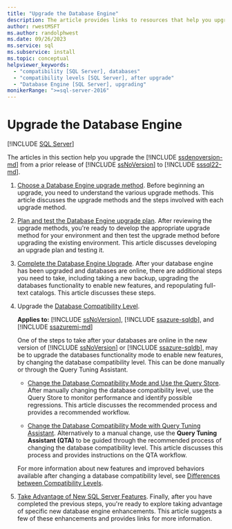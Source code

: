 ```yaml
---
title: "Upgrade the Database Engine"
description: The article provides links to resources that help you upgrade the SQL Server Database Engine from a prior release of SQL Server to the latest version.
author: rwestMSFT
ms.author: randolphwest
ms.date: 09/26/2023
ms.service: sql
ms.subservice: install
ms.topic: conceptual
helpviewer_keywords:
  - "compatibility [SQL Server], databases"
  - "compatibility levels [SQL Server], after upgrade"
  - "Database Engine [SQL Server], upgrading"
monikerRange: ">=sql-server-2016"
---
```

# Upgrade the Database Engine

[!INCLUDE [SQL Server](../../includes/applies-to-version/sqlserver.md)]

The articles in this section help you upgrade the [!INCLUDE [ssdenoversion-md](../../includes/ssdenoversion-md.md)] from a prior release of [!INCLUDE [ssNoVersion](../../includes/ssnoversion-md.md)] to [!INCLUDE [sssql22-md](../../includes/sssql22-md.md)].

1. [Choose a Database Engine upgrade method](choose-a-database-engine-upgrade-method.md). Before beginning an upgrade, you need to understand the various upgrade methods. This article discusses the upgrade methods and the steps involved with each upgrade method.

1. [Plan and test the Database Engine upgrade plan](plan-and-test-the-database-engine-upgrade-plan.md). After reviewing the upgrade methods, you're ready to develop the appropriate upgrade method for your environment and then test the upgrade method before upgrading the existing environment. This article discusses developing an upgrade plan and testing it.

1. [Complete the Database Engine Upgrade](complete-the-database-engine-upgrade.md). After your database engine has been upgraded and databases are online, there are additional steps you need to take, including taking a new backup, upgrading the databases functionality to enable new features, and repopulating full-text catalogs. This article discusses these steps.

1. Upgrade the [Database Compatibility Level](../../t-sql/statements/alter-database-transact-sql-compatibility-level.md#compatibility-levels-and-database-engine-upgrades).

   **Applies to:** [!INCLUDE [ssNoVersion](../../includes/ssnoversion-md.md)], [!INCLUDE [ssazure-sqldb](../../includes/ssazure-sqldb.md)], and [!INCLUDE [ssazuremi-md](../../includes/ssazuremi-md.md)]

   One of the steps to take after your databases are online in the new version of [!INCLUDE [ssNoVersion](../../includes/ssnoversion-md.md)] or [!INCLUDE [ssazure-sqldb](../../includes/ssazure-sqldb.md)], may be to upgrade the databases functionality mode to enable new features, by changing the database compatibility level. This can be done manually or through the Query Tuning Assistant.

   - [Change the Database Compatibility Mode and Use the Query Store](change-the-database-compatibility-mode-and-use-the-query-store.md). After manually changing the database compatibility level, use the Query Store to monitor performance and identify possible regressions. This article discusses the recommended process and provides a recommended workflow.

   - [Change the Database Compatibility Mode with Query Tuning Assistant](../../relational-databases/performance/upgrade-dbcompat-using-qta.md). Alternatively to a manual change, use the **Query Tuning Assistant (QTA)** to be guided through the recommended process of changing the database compatibility level. This article discusses this process and provides instructions on the QTA workflow.

   For more information about new features and improved behaviors available after changing a database compatibility level, see [Differences between Compatibility Levels](../../t-sql/statements/alter-database-transact-sql-compatibility-level.md#compatibility-levels-and-stored-procedures).

1. [Take Advantage of New SQL Server Features](https://www.microsoft.com/sql-server/sql-server-2022). Finally, after you have completed the previous steps, you're ready to explore taking advantage of specific new database engine enhancements. This article suggests a few of these enhancements and provides links for more information.
